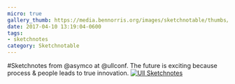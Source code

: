 ```yaml
---
micro: true
gallery_thumb: https://media.bennorris.org/images/sketchnotable/thumbs/ull-2017-sketchnotes-02.jpg
date: 2017-04-10 13:19:04-0600
tags:
- sketchnotes
category: Sketchnotable
---
```


#Sketchnotes from @asymco at @ullconf. The future is exciting because process & people leads to true innovation. [![Ull Sketchnotes](https://media.bennorris.org/images/sketchnotable/ull-2017/ull-2017-sketchnotes-02.jpg)](https://media.bennorris.org/images/sketchnotable/ull-2017/ull-2017-sketchnotes-02.jpg)